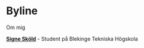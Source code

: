 Byline
======

Om mig
<p><a href="http://www.student.bth.se/~sisl19/dbwebb-kurser/design/" rel="author"><strong>Signe Sköld</strong></a> - Student på Blekinge Tekniska Högskola </p>
